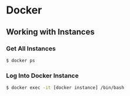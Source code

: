 # Docker

## Working with Instances

### Get All Instances

```bash
$ docker ps
```

### Log Into Docker Instance

```bash
$ docker exec -it [docker instance] /bin/bash
```

